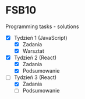 # FSB10
Programming tasks - solutions

- [X] Tydzień 1 (JavaScript)
  - [X] Zadania
  - [X] Warsztat
- [X] Tydzień 2 (React)
  - [X] Zadania 
  - [X] Podsumowanie
- [ ] Tydzień 3 (React)
  - [X] Zadania
  - [ ] Podsumowanie
